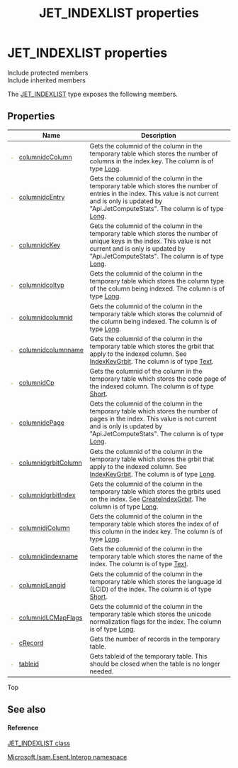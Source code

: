 ﻿---
title: JET_INDEXLIST properties
TOCTitle: JET_INDEXLIST properties
ms:assetid: Properties.T:Microsoft.Isam.Esent.Interop.JET_INDEXLIST
ms:mtpsurl: https://msdn.microsoft.com/library/microsoft.isam.esent.interop.jet_indexlist_properties(v=EXCHG.10)
ms:contentKeyID: 55103599
ms.date: 07/30/2014
ms.topic: article
---

# JET_INDEXLIST properties

Include protected members  
Include inherited members  

The [JET_INDEXLIST](dn335123\(v=exchg.10\).md) type exposes the following members.

## Properties

<table>
<thead>
<tr class="header">
<th> </th>
<th>Name</th>
<th>Description</th>
</tr>
</thead>
<tbody>
<tr class="odd">
<td><img src="../images/dn292128.pubproperty(exchg.10).gif" title="Public property" alt="Public property" /></td>
<td><a href="dn335125(v=exchg.10).md">columnidcColumn</a></td>
<td>Gets the columnid of the column in the temporary table which stores the number of columns in the index key. The column is of type <a href="hh577895(v=exchg.10).md">Long</a>.</td>
</tr>
<tr class="even">
<td><img src="../images/dn292128.pubproperty(exchg.10).gif" title="Public property" alt="Public property" /></td>
<td><a href="dn335126(v=exchg.10).md">columnidcEntry</a></td>
<td>Gets the columnid of the column in the temporary table which stores the number of entries in the index. This value is not current and is only is updated by &quot;Api.JetComputeStats&quot;. The column is of type <a href="hh577895(v=exchg.10).md">Long</a>.</td>
</tr>
<tr class="odd">
<td><img src="../images/dn292128.pubproperty(exchg.10).gif" title="Public property" alt="Public property" /></td>
<td><a href="dn335127(v=exchg.10).md">columnidcKey</a></td>
<td>Gets the columnid of the column in the temporary table which stores the number of unique keys in the index. This value is not current and is only is updated by &quot;Api.JetComputeStats&quot;. The column is of type <a href="hh577895(v=exchg.10).md">Long</a>.</td>
</tr>
<tr class="even">
<td><img src="../images/dn292128.pubproperty(exchg.10).gif" title="Public property" alt="Public property" /></td>
<td><a href="dn335129(v=exchg.10).md">columnidcoltyp</a></td>
<td>Gets the columnid of the column in the temporary table which stores the column type of the column being indexed. The column is of type <a href="hh577895(v=exchg.10).md">Long</a>.</td>
</tr>
<tr class="odd">
<td><img src="../images/dn292128.pubproperty(exchg.10).gif" title="Public property" alt="Public property" /></td>
<td><a href="dn335130(v=exchg.10).md">columnidcolumnid</a></td>
<td>Gets the columnid of the column in the temporary table which stores the columnid of the column being indexed. The column is of type <a href="hh577895(v=exchg.10).md">Long</a>.</td>
</tr>
<tr class="even">
<td><img src="../images/dn292128.pubproperty(exchg.10).gif" title="Public property" alt="Public property" /></td>
<td><a href="dn335167(v=exchg.10).md">columnidcolumnname</a></td>
<td>Gets the columnid of the column in the temporary table which stores the grbit that apply to the indexed column. See <a href="hh579266(v=exchg.10).md">IndexKeyGrbit</a>. The column is of type <a href="hh577895(v=exchg.10).md">Text</a>.</td>
</tr>
<tr class="odd">
<td><img src="../images/dn292128.pubproperty(exchg.10).gif" title="Public property" alt="Public property" /></td>
<td><a href="dn335168(v=exchg.10).md">columnidCp</a></td>
<td>Gets the columnid of the column in the temporary table which stores the code page of the indexed column. The column is of type <a href="hh577895(v=exchg.10).md">Short</a>.</td>
</tr>
<tr class="even">
<td><img src="../images/dn292128.pubproperty(exchg.10).gif" title="Public property" alt="Public property" /></td>
<td><a href="dn335136(v=exchg.10).md">columnidcPage</a></td>
<td>Gets the columnid of the column in the temporary table which stores the number of pages in the index. This value is not current and is only is updated by &quot;Api.JetComputeStats&quot;. The column is of type <a href="hh577895(v=exchg.10).md">Long</a>.</td>
</tr>
<tr class="odd">
<td><img src="../images/dn292128.pubproperty(exchg.10).gif" title="Public property" alt="Public property" /></td>
<td><a href="dn335169(v=exchg.10).md">columnidgrbitColumn</a></td>
<td>Gets the columnid of the column in the temporary table which stores the grbit that apply to the indexed column. See <a href="hh579266(v=exchg.10).md">IndexKeyGrbit</a>. The column is of type <a href="hh577895(v=exchg.10).md">Long</a>.</td>
</tr>
<tr class="even">
<td><img src="../images/dn292128.pubproperty(exchg.10).gif" title="Public property" alt="Public property" /></td>
<td><a href="dn335134(v=exchg.10).md">columnidgrbitIndex</a></td>
<td>Gets the columnid of the column in the temporary table which stores the grbits used on the index. See <a href="hh578433(v=exchg.10).md">CreateIndexGrbit</a>. The column is of type <a href="hh577895(v=exchg.10).md">Long</a>.</td>
</tr>
<tr class="odd">
<td><img src="../images/dn292128.pubproperty(exchg.10).gif" title="Public property" alt="Public property" /></td>
<td><a href="dn335170(v=exchg.10).md">columnidiColumn</a></td>
<td>Gets the columnid of the column in the temporary table which stores the index of of this column in the index key. The column is of type <a href="hh577895(v=exchg.10).md">Long</a>.</td>
</tr>
<tr class="even">
<td><img src="../images/dn292128.pubproperty(exchg.10).gif" title="Public property" alt="Public property" /></td>
<td><a href="dn335138(v=exchg.10).md">columnidindexname</a></td>
<td>Gets the columnid of the column in the temporary table which stores the name of the index. The column is of type <a href="hh577895(v=exchg.10).md">Text</a>.</td>
</tr>
<tr class="odd">
<td><img src="../images/dn292128.pubproperty(exchg.10).gif" title="Public property" alt="Public property" /></td>
<td><a href="dn335171(v=exchg.10).md">columnidLangid</a></td>
<td>Gets the columnid of the column in the temporary table which stores the language id (LCID) of the index. The column is of type <a href="hh577895(v=exchg.10).md">Short</a>.</td>
</tr>
<tr class="even">
<td><img src="../images/dn292128.pubproperty(exchg.10).gif" title="Public property" alt="Public property" /></td>
<td><a href="dn335172(v=exchg.10).md">columnidLCMapFlags</a></td>
<td>Gets the columnid of the column in the temporary table which stores the unicode normalization flags for the index. The column is of type <a href="hh577895(v=exchg.10).md">Long</a>.</td>
</tr>
<tr class="odd">
<td><img src="../images/dn292128.pubproperty(exchg.10).gif" title="Public property" alt="Public property" /></td>
<td><a href="dn335173(v=exchg.10).md">cRecord</a></td>
<td>Gets the number of records in the temporary table.</td>
</tr>
<tr class="even">
<td><img src="../images/dn292128.pubproperty(exchg.10).gif" title="Public property" alt="Public property" /></td>
<td><a href="dn335174(v=exchg.10).md">tableid</a></td>
<td>Gets tableid of the temporary table. This should be closed when the table is no longer needed.</td>
</tr>
</tbody>
</table>


Top

## See also

#### Reference

[JET_INDEXLIST class](dn335123\(v=exchg.10\).md)

[Microsoft.Isam.Esent.Interop namespace](hh596136\(v=exchg.10\).md)

